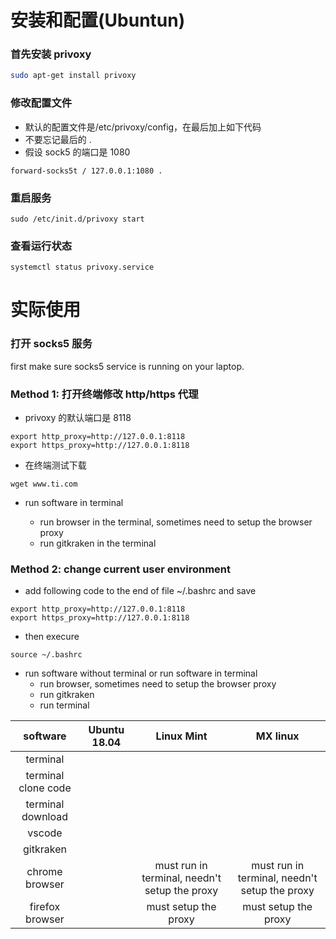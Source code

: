 # 安装和配置(Ubuntun)

### 首先安装 privoxy

```sh
sudo apt-get install privoxy
```

### 修改配置文件

- 默认的配置文件是/etc/privoxy/config，在最后加上如下代码
- 不要忘记最后的 .
- 假设 sock5 的端口是 1080

```
forward-socks5t / 127.0.0.1:1080 .
```

### 重启服务

```
sudo /etc/init.d/privoxy start
```

### 查看运行状态

```
systemctl status privoxy.service
```

# 实际使用

### 打开 socks5 服务

first make sure socks5 service is running on your laptop.

### Method 1: 打开终端修改 http/https 代理

- privoxy 的默认端口是 8118

```
export http_proxy=http://127.0.0.1:8118
export https_proxy=http://127.0.0.1:8118
```

- 在终端测试下载

```
wget www.ti.com
```

- run software in terminal

  - run browser in the terminal, sometimes need to setup the browser proxy
  - run gitkraken in the terminal

### Method 2: change current user environment

- add following code to the end of file ~/.bashrc and save

```
export http_proxy=http://127.0.0.1:8118
export https_proxy=http://127.0.0.1:8118
```

- then execure

```
source ~/.bashrc
```

- run software without terminal or run software in terminal
  - run browser, sometimes need to setup the browser proxy
  - run gitkraken
  - run terminal

|      software       | Ubuntu 18.04 |                  Linux Mint                   |                   MX linux                    |
| :-----------------: | :----------: | :-------------------------------------------: | :-------------------------------------------: |
|      terminal       |              |                                               |                                               |
| terminal clone code |              |                                               |                                               |
|  terminal download  |              |                                               |                                               |
|       vscode        |              |                                               |                                               |
|      gitkraken      |              |                                               |                                               |
|   chrome browser    |              | must run in terminal, needn't setup the proxy | must run in terminal, needn't setup the proxy |
|   firefox browser   |              |             must setup the proxy              |             must setup the proxy              |
